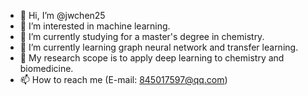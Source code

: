 - 👋 Hi, I’m @jwchen25
- 👀 I’m interested in machine learning.
- 🌱 I’m currently studying for a master's degree in chemistry.
- 🌱 I’m currently learning graph neural network and transfer learning.
- 💞️ My research scope is to apply deep learning to chemistry and biomedicine.
- 📫 How to reach me (E-mail: 845017597@qq.com)

<!---
jwchen25/jwchen25 is a ✨ special ✨ repository because its `README.md` (this file) appears on your GitHub profile.
You can click the Preview link to take a look at your changes.
--->
